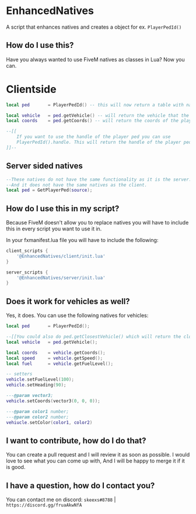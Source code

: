 # EnhancedNatives
A script that enhances natives and creates a object for ex. `PlayerPedId()`

## How do I use this?
Have you always wanted to use FiveM natives as classes in Lua? Now you can.

# Clientside
```lua
local ped       = PlayerPedId() -- this will now return a table with natives that are related to the player ped;

local vehicle   = ped.getVehicle() -- will return the vehicle that the player is in, this will also return a vehicle object;
local coords    = ped.getCoords() -- will return the coords of the player;

--[[
    If you want to use the handle of the player ped you can use
    PlayerPedId().handle. This will return the handle of the player ped.
]]--
```

## Server sided natives
```lua
--These natives do not have the same functionality as it is the server.
--And it does not have the same natives as the client.
local ped = GetPlayerPed(source);
```

## How do I use this in my script?
Because FiveM doesn't allow you to replace natives you will have to include this in every script you want to use it in.

In your fxmanifest.lua file you will have to include the following:

```lua
client_scripts {
    '@EnhancedNatives/client/init.lua'
}

server_scripts {
    '@EnhancedNatives/server/init.lua'
}
```

## Does it work for vehicles as well?
Yes, it does. You can use the following natives for vehicles:
```lua
local ped       = PlayerPedId();

--[[You could also do ped.getClosestVehicle() which will return the closest vehicle to the player.]]--
local vehicle   = ped.getVehicle();

local coords    = vehicle.getCoords();
local speed     = vehicle.getSpeed();
local fuel      = vehicle.getFuelLevel();

-- setters
vehicle.setFuelLevel(100);
vehicle.setHeading(90);

---@param vector3;
vehicle.setCoords(vector3(0, 0, 0));

---@param color1 number;
---@param color2 number;
vehiucle.setColor(color1, color2)
```

## I want to contribute, how do I do that?
You can create a pull request and I will review it as soon as possible.
I would love to see what you can come up with, And I will be happy to merge it if it is good.

## I have a question, how do I contact you?
You can contact me on discord: `skeexs#8788` | `https://discord.gg/fruaAkwNfA`